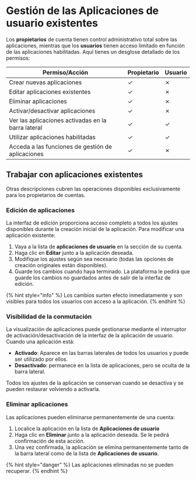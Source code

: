 # Gestión de las Aplicaciones de usuario existentes

Los **propietarios** de cuenta tienen control administrativo total sobre las aplicaciones, mientras que los **usuarios** tienen acceso limitado en función de las aplicaciones habilitadas. Aquí tienes un desglose detallado de los permisos:

| **Permiso/Acción**                                 | **Propietario** | **Usuario** |
| -------------------------------------------------- | --------------- | ----------- |
| Crear nuevas aplicaciones                          | ✓               | ✗           |
| Editar aplicaciones existentes                     | ✓               | ✗           |
| Eliminar aplicaciones                              | ✓               | ✗           |
| Activar/desactivar aplicaciones                    | ✓               | ✗           |
| Ver las aplicaciones activadas en la barra lateral | ✓               | ✓           |
| Utilizar aplicaciones habilitadas                  | ✓               | ✓           |
| Acceda a las funciones de gestión de aplicaciones  | ✓               | ✗           |

## **Trabajar con aplicaciones existentes**

Otras descripciones cubren las operaciones disponibles exclusivamente para los propietarios de cuentas.

### **Edición de aplicaciones**

La interfaz de edición proporciona acceso completo a todos los ajustes disponibles durante la creación inicial de la aplicación. Para modificar una aplicación existente:

1. Vaya a la lista de **aplicaciones de usuario** en la sección de su cuenta.
2. Haga clic en **Editar** junto a la aplicación deseada.
3. Modifique los ajustes según sea necesario (todas las opciones de creación originales están disponibles).
4. Guarde los cambios cuando haya terminado. La plataforma le pedirá que guarde los cambios no guardados antes de salir de la interfaz de edición.

{% hint style="info" %}
Los cambios surten efecto inmediatamente y son visibles para todos los usuarios con acceso a la aplicación.
{% endhint %}

### **Visibilidad de la conmutación**

La visualización de aplicaciones puede gestionarse mediante el interruptor de activación/desactivación de la interfaz de la aplicación de usuario. Cuando una aplicación está:

* **Activado**: Aparece en las barras laterales de todos los usuarios y puede ser utilizado por ellos.
* **Desactivado**: permanece en la lista de aplicaciones, pero se oculta de la barra lateral.

Todos los ajustes de la aplicación se conservan cuando se desactiva y se pueden restaurar volviendo a activarla.

### **Eliminar aplicaciones**

Las aplicaciones pueden eliminarse permanentemente de una cuenta:

1. Localice la aplicación en la lista de **Aplicaciones de usuario**
2. Haga clic en **Eliminar** junto a la aplicación deseada. Se le pedirá confirmación de esta acción.
3. Una vez confirmada, la aplicación se elimina permanentemente tanto de la barra lateral como de la lista de **Aplicaciones de usuario**.

{% hint style="danger" %}
Las aplicaciones eliminadas no se pueden recuperar.
{% endhint %}
